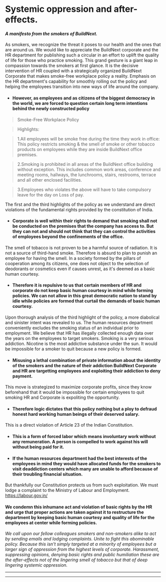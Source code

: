 


# Systemic oppression and after-effects.
#### *A manifesto from the smokers of BuildNext.*


As smokers, we recognize the threat it poses to our health and the ones that are around us. We would like to appreciate the BuildNext corporate and the HR department for publishing such a circular in an effort to uplift the quality of life for those who practice smoking. This grand gesture is a giant leap in compassion towards the smokers at first glance. It is the decisive intervention of HR coupled with a strategically organized BuildNext Corporate that makes smoke-free workplace policy a reality. Emphasis on the HR department's capability for smoothly rolling out the policy and helping the employees transition into new ways of life around the company.

- #### **However, as employees and as citizens of the biggest democracy in the world, we are forced to question certain long term intentions behind the newly constructed policy**


> Smoke-Free Workplace Policy

> Highlights:

> 1.All employees will be smoke free during the time they work in office: This policy restricts smoking & the smell of smoke or other tobacco products on employees while they are inside BuildNext office premises.

> 2.Smoking is prohibited in all areas of the BuildNext office building without exception. This includes common work areas, conference and meeting rooms, hallways, the lunchrooms, stairs, restrooms, terrace and all other enclosed facilities. 

> 3.Employees who violates the above will have to take compulsory leave for the day on Loss of pay. 


The first and the third highlights of the policy as we understand are direct violations of the fundamental rights provided by the constitution of India.

- #### Corporate is well within their rights to demand that smoking shall not be conducted on the premises that the company has access to. But they can not and should not think that they can control the activities of employees beyond the confinements of the office.


The smell of tobacco is not proven to be a harmful source of radiation. It is not a source of third-hand smoke. Therefore is absurd to plan to punish an employee for having the smell. In a society formed by the pillars of cooperation among its citizens, one does not object to the selection of deodorants or cosmetics even if causes unrest, as it's deemed as a basic human courtesy. 

- #### Therefore it is repulsive to us that certain members of HR and corporate do not keep basic human courtesy in mind while forming policies. We can not allow in this great democratic nation to stand by idle while policies are formed that curtail the demands of basic human courtesy.



 Upon thorough analysis of the third highlight of the policy, a more diabolical and sinister intent was revealed to us. The human resources department conveniently excludes the smoking status of an individual prior to employment. We believe that HR has illegally collected enough data over the years on the employees to target smokers. Smoking is a very serious addiction. Nicotine is the most addictive substance under the sun. It would be impossible for a smoker to quit because a new policy is formed. 

- #### Misusing a lethal combination of private information about the identity of the smokers and the nature of their addiction BuildNext Corporate and HR are targetting employees and exploiting their addiction to deny payment.

This move is strategized to maximize corporate profits, since they know beforehand that it would be impossible for certain employees to quit smoking HR and Corporate is expoliting the opportunity.

- #### Therefore logic dictates that this policy nothing but a ploy to defraud honest hard working human beings of their deserved salary.

This is a direct violation of Article 23 of the Indian Constitution. 

- #### This is a form of forced labor which means involuntary work without any remuneration. A person is compelled to work against his will without being paid for it.



- #### If the human resources department had the best interests of the employees in mind they would have allocated funds for the smokers to visit deaddiction centers which many are unable to afford because of their troubling financial situation.


But thankfully our Constitution protects us from such exploitation.
We must lodge a complaint to the Ministry of Labour and Employment. https://labour.gov.in/

#### We condemn this inhumane act and violation of basic rights by the HR  and urge that proper actions are taken against it to  restructure the department by keeping basic human courtesy and quality of life for the employees at center while forming policies.

*We call upon our fellow colleagues smokers and non-smokers alike to act by sending emails and lodging complaints. Unite to fight this abominable policy. Because this isn't simply targeted at a minority of employees but a larger sign of oppression from the highest levels of corporate. Harassment, suppressing opinions, denying basic rights and public humiliation these are the after-effects not of the lingering smell of tobacco but that of deep lingering systemic oppression.*

------------


------------
